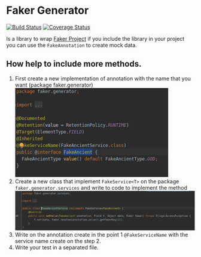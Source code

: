 # Faker Generator
[![Build Status](https://travis-ci.org/mauriciojovel/Faker-Generator.svg?branch=master)](https://travis-ci.org/mauriciojovel/Faker-Generator)
[![Coverage Status](https://coveralls.io/repos/github/mauriciojovel/Faker-Generator/badge.svg?branch=master)](https://coveralls.io/github/mauriciojovel/Faker-Generator?branch=master)

Is a library to wrap [Faker Project](https://github.com/DiUS/java-faker) if you include the library in your project
you can use the `FakeAnnotation` to create mock data.

## How help to include more methods.
1. First create a new implementation of annotation with the name that you want (package faker.generator)
![Example demo](documentation/resources/annotation_example.png)
1. Create a new class that implement `FakeService<T>` on the package `faker.generator.services` and write to code to 
implement the method
![Fake implementation example](documentation/resources/fake_service_implementation.png)
1. Write on the annotation create in the point 1 `@FakeServiceName` with the service name create on the step 2.
1. Write your test in a separated file.

